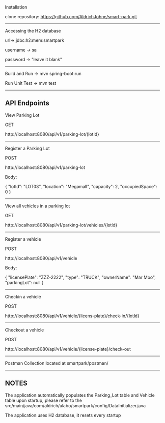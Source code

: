 Installation

clone repository: https://github.com/AldrichJohne/smart-park.git

------------------------------
Accessing the H2 database

url-> jdbc:h2:mem:smartpark

username -> sa

password -> "leave it blank"

----------------------------

Build and Run ->
mvn spring-boot:run

Run Unit Test ->
mvn test
_______
API Endpoints
-
View Parking Lot

GET

http://localhost:8080/api/v1/parking-lot/{lotId}

---

Register a Parking Lot

POST

http://localhost:8080/api/v1/parking-lot

Body:

{
    "lotId": "LOT03",
    "location": "Megamall",
    "capacity": 2,
    "occupiedSpace": 0
}

---

View all vehicles in a parking lot

GET

http://localhost:8080/api/v1/parking-lot/vehicles/{lotId}

---

Register a vehicle

POST

http://localhost:8080/api/v1/vehicle

Body:

{
    "licensePlate": "ZZZ-2222",
    "type": "TRUCK",
    "ownerName": "Mar Moo",
    "parkingLot": null
}

---

Checkin a vehicle

POST

http://localhost:8080/api/v1/vehicle/{licens-plate}/check-in/{lotId}

---

Checkout a vehicle

POST

http://localhost:8080/api/v1/vehicle/{license-plate}/check-out

---

Postman Collection located at smartpark/postman/

---
NOTES
-
The application automatically populates the Parking_Lot table and Vehicle table upon startup, please refer to the src/main/java/com/aldrich/ulabo/smartpark/config/DataInitializer.java

The application uses H2 database, it resets every startup
